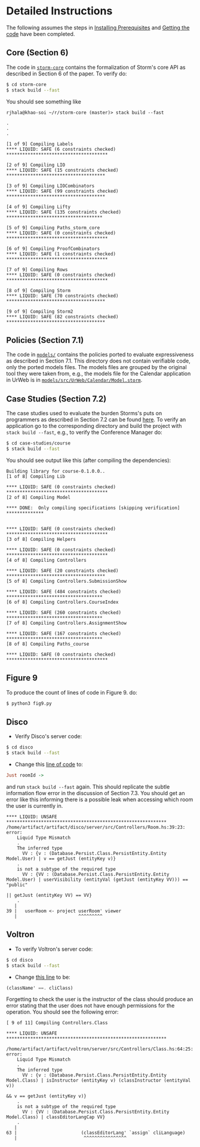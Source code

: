# Detailed Instructions

The following assumes the steps in [Installing Prerequisites](getting-started.md#installing-prerequisites) and
[Getting the code](#getting-the-code) have been completed.

## Core (Section 6)

The code in [`storm-core`](storm-core/) contains the formalization of Storm's core API as described in Section 6 of the paper.
To verify do:


```bash
$ cd storm-core
$ stack build --fast
```

You should see something like

```
rjhala@khao-soi ~/r/storm-core (master)> stack build --fast

.
.
.

[1 of 9] Compiling Labels
**** LIQUID: SAFE (6 constraints checked) **************************************

[2 of 9] Compiling LIO
**** LIQUID: SAFE (15 constraints checked) *************************************

[3 of 9] Compiling LIOCombinators
**** LIQUID: SAFE (99 constraints checked) *************************************

[4 of 9] Compiling Lifty
**** LIQUID: SAFE (135 constraints checked) ************************************

[5 of 9] Compiling Paths_storm_core
**** LIQUID: SAFE (0 constraints checked) **************************************

[6 of 9] Compiling ProofCombinators
**** LIQUID: SAFE (1 constraints checked) **************************************

[7 of 9] Compiling Rows
**** LIQUID: SAFE (0 constraints checked) **************************************

[8 of 9] Compiling Storm
**** LIQUID: SAFE (70 constraints checked) *************************************

[9 of 9] Compiling Storm2
**** LIQUID: SAFE (82 constraints checked) *************************************
```

## Policies (Section 7.1)

The code in [`models/`](models/) contains the policies ported to evaluate expressiveness as described in Section 7.1.
This directory does not contain verifiable code, only the ported models files.
The models files are grouped by the original tool they were taken from, e.g., the
models file for the Calendar application in UrWeb is in [`models/src/UrWeb/Calendar/Model.storm`](models/src/UrWeb/Calendar/Model.storm).

## Case Studies (Section 7.2)

The case studies used to evaluate the burden Storms's puts on programmers as described in Section 7.2
can be found [here](case-studies/).
To verify an application go to the corresponding directory and build the project with `stack build --fast`, e.g., to
verify the Conference Manager do:

```bash
$ cd case-studies/course
$ stack build --fast
```

You should see output like this (after compiling the dependencies):

```
Building library for course-0.1.0.0..
[1 of 8] Compiling Lib

**** LIQUID: SAFE (0 constraints checked) **************************************
[2 of 8] Compiling Model

**** DONE:  Only compiling specifications [skipping verification] **************


**** LIQUID: SAFE (0 constraints checked) **************************************
[3 of 8] Compiling Helpers

**** LIQUID: SAFE (0 constraints checked) **************************************
[4 of 8] Compiling Controllers

**** LIQUID: SAFE (20 constraints checked) *************************************
[5 of 8] Compiling Controllers.SubmissionShow

**** LIQUID: SAFE (484 constraints checked) ************************************
[6 of 8] Compiling Controllers.CourseIndex

**** LIQUID: SAFE (260 constraints checked) ************************************
[7 of 8] Compiling Controllers.AssignmentShow

**** LIQUID: SAFE (167 constraints checked) ************************************
[8 of 8] Compiling Paths_course

**** LIQUID: SAFE (0 constraints checked) **************************************

```

## Figure 9

To produce the count of lines of code in Figure 9. do:

```bash
$ python3 fig9.py
```


## Disco

- Verify Disco's server code:
```bash
$ cd disco
$ stack build --fast
```

- Change this [line of code](disco/server/src/Controllers/Room.hs#L39) to:

```haskell
Just roomId ->

```

and run `stack build --fast` again.
This should replicate the subtle information flow error in the discussion of Section 7.3.
You should get an error like this informing there is a possible leak when accessing which room
the user is currently in.


```
**** LIQUID: UNSAFE ************************************************************
/home/artifact/artifact/disco/server/src/Controllers/Room.hs:39:23: error:
    Liquid Type Mismatch
    .
    The inferred type
      VV : {v : (Database.Persist.Class.PersistEntity.Entity Model.User) | v == getJust (entityKey v)}
    .
    is not a subtype of the required type
      VV : {VV : (Database.Persist.Class.PersistEntity.Entity Model.User) | userVisibility (entityVal (getJust (entityKey VV))) == "public"
                                                                            || getJust (entityKey VV) == VV}
    .
   |
39 |   userRoom <- project userRoom' viewer
   |                       ^^^^^^^^^
```

## Voltron

- To verify Voltron's server code:

```bash
$ cd disco
$ stack build --fast
```

- Change [this line](voltron/server/src/Controllers/Class.hs#L63) to be:

```haskell
(className' ==. cliClass)
```

Forgetting to check the user is the instructor of the class should produce an error stating
that the user does not have enough permissions for the operation.
You should see the following error:

```
[ 9 of 11] Compiling Controllers.Class

**** LIQUID: UNSAFE ************************************************************

/home/artifact/artifact/voltron/server/src/Controllers/Class.hs:64:25: error:
    Liquid Type Mismatch
    .
    The inferred type
      VV : {v : (Database.Persist.Class.PersistEntity.Entity Model.Class) | isInstructor (entityKey v) (classInstructor (entityVal v))
                                                                            && v == getJust (entityKey v)}
    .
    is not a subtype of the required type
      VV : {VV : (Database.Persist.Class.PersistEntity.Entity Model.Class) | classEditorLangCap VV}
    .
   |
63 |                        (classEditorLang' `assign` cliLanguage)
   |                         ^^^^^^^^^^^^^^^^

```